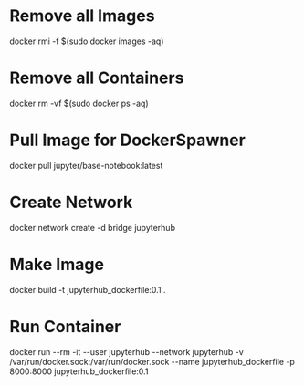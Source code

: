 # Remove all Images

docker rmi -f $(sudo docker images -aq)

# Remove all Containers

docker rm -vf $(sudo docker ps -aq)

# Pull Image for DockerSpawner

docker pull jupyter/base-notebook:latest

# Create Network

docker network create -d bridge jupyterhub


# Make Image

docker build -t jupyterhub_dockerfile:0.1 .

# Run Container

docker run --rm -it --user jupyterhub --network jupyterhub -v /var/run/docker.sock:/var/run/docker.sock --name jupyterhub_dockerfile -p 8000:8000 jupyterhub_dockerfile:0.1

